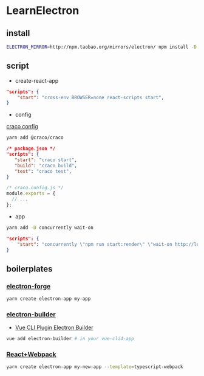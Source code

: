 # LearnElectron

## install

```sh
ELECTRON_MIRROR=http://npm.taobao.org/mirrors/electron/ npm install -D electron
```

## script

- create-react-app

```json
"scripts": {
    "start": "cross-env BROWSER=none react-scripts start",
}
```

- config

[craco config](https://github.com/gsoft-inc/craco/blob/master/packages/craco/README.md#configuration-file)

```sh
yarn add @craco/craco
```

```json
/* package.json */
"scripts": {
   "start": "craco start",
   "build": "craco build",
   "test": "craco test",
}
```

```js
/* craco.config.js */
module.exports = {
  // ...
};
```

- app

```sh
yarn add -D concurrently wait-on
```

```json
"scripts": {
    "start": "concurrently \"npm run start:render\" \"wait-on http://localhost:3000 && npm run start:main\" ",
}
```

## boilerplates

### [electron-forge](https://www.electronforge.io/)

```sh
yarn create electron-app my-app
```

### [electron-builder](https://www.electron.build/)

- [Vue CLI Plugin Electron Builder](https://nklayman.github.io/vue-cli-plugin-electron-builder/)

```sh
vue add electron-builder # in your vue-cli4-app
```

### [React+Webpack](./electron-forge-ts-webpack-app)

```sh
yarn create electron-app my-new-app --template=typescript-webpack
```
